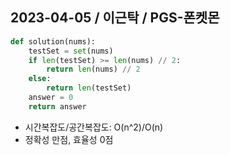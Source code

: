 ## 2023-04-05 / 이근탁 / PGS-폰켓몬

```python
def solution(nums):
    testSet = set(nums)
    if len(testSet) >= len(nums) // 2:
        return len(nums) // 2
    else:
        return len(testSet)
    answer = 0
    return answer
```

- 시간복잡도/공간복잡도: O(n^2)/O(n)
- 정확성 만점, 효율성 0점
